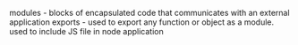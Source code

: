 modules - blocks of encapsulated code that communicates with an external application
exports - used to export any function or object as a module. used to include JS file in node application
